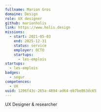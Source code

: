```yaml
---
fullname: Marion Gros
domaine: Design
role: UX designer
github: marionholis
link: https://www.holis.design
missions:
  - start: 2021-05-03
    end: 2025-12-31
    status: service
    employer: OCTO
    startups:
      - les-emplois
startups:
  - les-emplois
badges:
  - segur
competences:
  - UX
uuid: 1206f43c-265a-4894-ad64-eb7be863dc65
---
```

UX Designer & researcher
